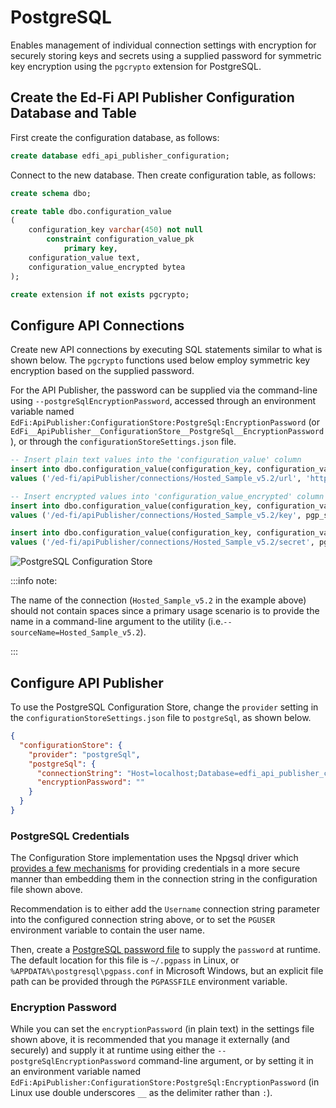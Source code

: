 # PostgreSQL

Enables management of individual connection settings with encryption for
securely storing keys and secrets using a supplied password for symmetric key
encryption using the `pgcrypto` extension for PostgreSQL.

## Create the Ed-Fi API Publisher Configuration Database and Table

First create the configuration database, as follows:

```sql
create database edfi_api_publisher_configuration;
```

Connect to the new database. Then create configuration table, as follows:

```sql
create schema dbo;

create table dbo.configuration_value
(
    configuration_key varchar(450) not null
        constraint configuration_value_pk
            primary key,
    configuration_value text,
    configuration_value_encrypted bytea
);

create extension if not exists pgcrypto;
```

## Configure API Connections

Create new API connections by executing SQL statements similar to what is shown
below. The `pgcrypto` functions used below employ symmetric key encryption based
on the supplied password.

For the API Publisher, the password can be supplied via the command-line using
`--postgreSqlEncryptionPassword`, accessed through an environment variable named
`EdFi:ApiPublisher:ConfigurationStore:PostgreSql:EncryptionPassword` (or
`EdFi__ApiPublisher__ConfigurationStore__PostgreSql__EncryptionPassword`), or
through the `configurationStoreSettings.json` file.

```sql
-- Insert plain text values into the 'configuration_value' column
insert into dbo.configuration_value(configuration_key, configuration_value)
values ('/ed-fi/apiPublisher/connections/Hosted_Sample_v5.2/url', 'https://api.ed-fi.org/v5.2/api/');

-- Insert encrypted values into 'configuration_value_encrypted' column
insert into dbo.configuration_value(configuration_key, configuration_value_encrypted)
values ('/ed-fi/apiPublisher/connections/Hosted_Sample_v5.2/key', pgp_sym_encrypt('RvcohKz9zHI4', 'my-secure-password'));

insert into dbo.configuration_value(configuration_key, configuration_value_encrypted)
values ('/ed-fi/apiPublisher/connections/Hosted_Sample_v5.2/secret', pgp_sym_encrypt('E1iEFusaNf81xzCxwHfbolkC', 'my-secure-password'));
```

![PostgreSQL Configuration
Store](../img/PostgreSql-configuration-store-example.png)

:::info note:

The name of the connection (`Hosted_Sample_v5.2` in the example above) should
not contain spaces since a primary usage scenario is to provide the name in a
command-line argument to the utility (i.e.`--sourceName=Hosted_Sample_v5.2`).

:::

## Configure API Publisher

To use the PostgreSQL Configuration Store, change the `provider` setting in the
`configurationStoreSettings.json` file to `postgreSql`, as shown below.

```json
{
  "configurationStore": {
    "provider": "postgreSql",
    "postgreSql": {
      "connectionString": "Host=localhost;Database=edfi_api_publisher_configuration",
      "encryptionPassword": ""
    }
  }
}
```

### PostgreSQL Credentials

The Configuration Store implementation uses the Npgsql driver which
[provides a few mechanisms](https://www.npgsql.org/doc/connection-string-parameters.html)
for providing credentials in a more secure manner than embedding them in the
connection string in the configuration file shown above.

Recommendation is to either add the `Username` connection string parameter into
the configured connection string above, or to set the `PGUSER` environment
variable to contain the user name.

Then, create a
[PostgreSQL password file](https://www.postgresql.org/docs/current/libpq-pgpass.html)
to supply the `password` at runtime. The default location for this file is
`~/.pgpass` in Linux, or `%APPDATA%\postgresql\pgpass.conf` in Microsoft
Windows, but an explicit file path can be provided through the `PGPASSFILE`
environment variable.

### Encryption Password

While you can set the `encryptionPassword` (in plain text) in the settings file
shown above, it is recommended that you manage it externally (and securely) and
supply it at runtime using either the `--postgreSqlEncryptionPassword`
command-line argument, or by setting it in an environment variable named
`EdFi:ApiPublisher:ConfigurationStore:PostgreSql:EncryptionPassword` (in Linux
use double underscores `__` as the delimiter rather than `:`).

